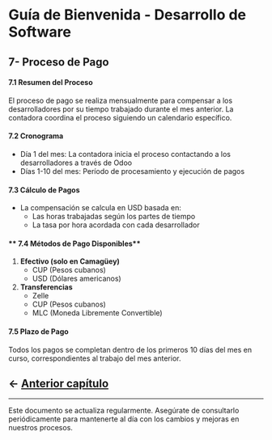 # **Guía de Bienvenida - Desarrollo de Software**
## **7- Proceso de Pago**

#### **7.1 Resumen del Proceso**
El proceso de pago se realiza mensualmente para compensar a los desarrolladores por su tiempo trabajado durante el mes anterior. La contadora coordina el proceso siguiendo un calendario específico.

#### **7.2 Cronograma**
* Día 1 del mes: La contadora inicia el proceso contactando a los desarrolladores a través de Odoo
* Días 1-10 del mes: Período de procesamiento y ejecución de pagos

#### **7.3 Cálculo de Pagos**
* La compensación se calcula en USD basada en:
    * Las horas trabajadas según los partes de tiempo
    * La tasa por hora acordada con cada desarrollador

#### ** 7.4 Métodos de Pago Disponibles**
1. **Efectivo (solo en Camagüey)**
    * CUP (Pesos cubanos)
    * USD (Dólares americanos)
2. **Transferencias**
    * Zelle
    * CUP (Pesos cubanos)
    * MLC (Moneda Libremente Convertible)


#### **7.5 Plazo de Pago**
Todos los pagos se completan dentro de los primeros 10 días del mes en curso, correspondientes al trabajo del mes anterior.


## ← [Anterior capítulo](../Support_&_Help/WI.md) 

---
Este documento se actualiza regularmente. Asegúrate de consultarlo periódicamente para mantenerte al día con los cambios y mejoras en nuestros procesos.

